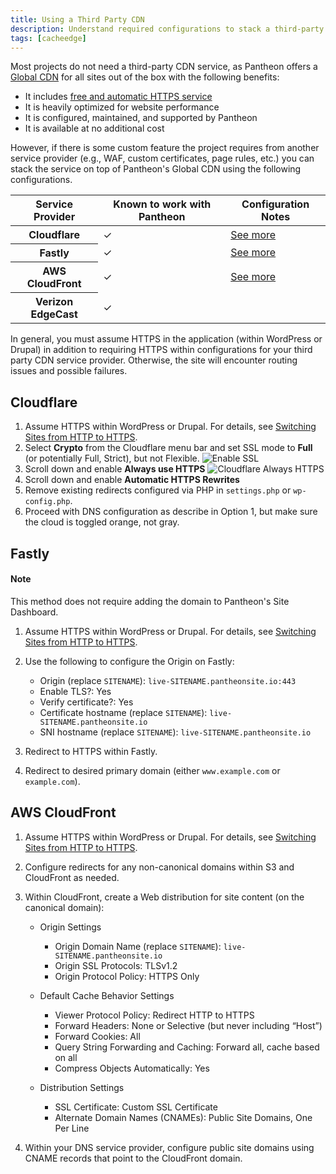 ```yaml
---
title: Using a Third Party CDN
description: Understand required configurations to stack a third-party CDN service on top of Pantheon's Global CDN.
tags: [cacheedge]
---
```

Most projects do not need a third-party CDN service, as Pantheon offers a [Global CDN](/docs/global-cdn/) for all sites out of the box with the following benefits:

* It includes [free and automatic HTTPS service](/docs/https)
* It is heavily optimized for website performance
* It is configured, maintained, and supported by Pantheon
* It is available at no additional cost

However, if there is some custom feature the project requires from another service provider (e.g., WAF, custom certificates, page rules, etc.) you can stack the service on top of Pantheon's Global CDN using the following configurations.

<table class="table  table-bordered table-responsive">
  <thead>
    <tr>
      <th>Service Provider</th>
      <th>Known to work with Pantheon</th>
      <th>Configuration Notes</th>
    </tr>
  </thead>
  <tbody>
    <tr>
      <th>Cloudflare</th>
      <td>✓</td>
      <td><a href="#cloudflare">See more</a></td>
    </tr>
    <tr>
      <th>Fastly</th>
      <td>✓</td>
      <td><a href="#fastly">See more</a></td>
    </tr>
    <tr>
      <th>AWS CloudFront</th>
      <td>✓</td>
      <td><a href="#aws-cloudfront">See more</a></td>
    </tr>
    <tr>
      <th>Verizon EdgeCast</th>
      <td>✓</td>
      <td></td>
    </tr>
  </tbody>
</table>

In general, you must assume HTTPS in the application (within WordPress or Drupal) in addition to requiring HTTPS within configurations for your third party CDN service provider. Otherwise, the site will encounter routing issues and possible failures.


## Cloudflare
1. Assume HTTPS within WordPress or Drupal. For details, see [Switching Sites from HTTP to HTTPS](/docs/http-to-https/).
2. Select **Crypto** from the Cloudflare menu bar and set SSL mode to **Full** (or potentially Full, Strict), but not Flexible.
  ![Enable SSL](/source/docs/assets/images/cloudflare-ssl.png)
3. Scroll down and enable **Always use HTTPS**
  ![Cloudflare Always HTTPS](/source/docs/assets/images/cloudflare-always-https.png)
4. Scroll down and enable **Automatic HTTPS Rewrites**
5. Remove existing redirects configured via PHP in `settings.php` or `wp-config.php`.
6. Proceed with DNS configuration as describe in Option 1, but make sure the cloud is toggled orange, not gray.

## Fastly
<div class="alert alert-info">
  <h4 class="info">Note</h4>
  <p>This method does not require adding the domain to Pantheon's Site Dashboard.</p>
</div>

1. Assume HTTPS within WordPress or Drupal. For details, see [Switching Sites from HTTP to HTTPS](/docs/http-to-https/).
2. Use the following to configure the Origin on Fastly:

    - Origin (replace `SITENAME`): `live-SITENAME.pantheonsite.io:443`
    - Enable TLS?: Yes
    - Verify certificate?: Yes
    - Certificate hostname (replace `SITENAME`): `live-SITENAME.pantheonsite.io`
    - SNI hostname (replace `SITENAME`): `live-SITENAME.pantheonsite.io`

3. Redirect to HTTPS within Fastly.
4. Redirect to desired primary domain (either `www.example.com` or `example.com`).


## AWS CloudFront
1. Assume HTTPS within WordPress or Drupal. For details, see [Switching Sites from HTTP to HTTPS](/docs/http-to-https/).
2. Configure redirects for any non-canonical domains within S3 and CloudFront as needed.
3. Within CloudFront, create a Web distribution for site content (on the canonical domain):

    - Origin Settings

      - Origin Domain Name (replace `SITENAME`): `live-SITENAME.pantheonsite.io`
      - Origin SSL Protocols: TLSv1.2
      - Origin Protocol Policy: HTTPS Only

    - Default Cache Behavior Settings

      - Viewer Protocol Policy: Redirect HTTP to HTTPS
      - Forward Headers: None or Selective (but never including “Host”)
      - Forward Cookies: All
      - Query String Forwarding and Caching: Forward all, cache based on all
      - Compress Objects Automatically: Yes

    - Distribution Settings

      - SSL Certificate: Custom SSL Certificate
      - Alternate Domain Names (CNAMEs): Public Site Domains, One Per Line

4. Within your DNS service provider, configure public site domains using CNAME records that point to the CloudFront domain.
